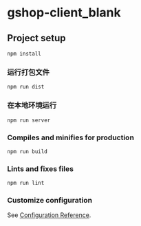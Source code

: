 # gshop-client_blank

## Project setup

```
npm install
```

### 运行打包文件

```
npm run dist
```

### 在本地环境运行

```
npm run server
```

### Compiles and minifies for production

```
npm run build
```

### Lints and fixes files

```
npm run lint
```

### Customize configuration

See [Configuration Reference](https://cli.vuejs.org/config/).
